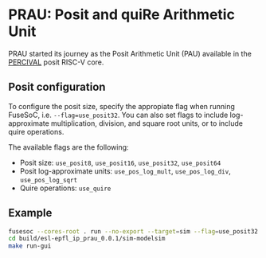 # PRAU: Posit and quiRe Arithmetic Unit

PRAU started its journey as the Posit Arithmetic Unit (PAU) available in the [PERCIVAL](https://github.com/artecs-group/PERCIVAL) posit RISC-V core.

## Posit configuration

To configure the posit size, specify the appropiate flag when running FuseSoC, i.e. `--flag=use_posit32`.
You can also set flags to include log-approximate multiplication, division, and square root units, or to include quire operations.

The available flags are the following:
- Posit size: `use_posit8`, `use_posit16`, `use_posit32`, `use_posit64`
- Posit log-approximate units: `use_pos_log_mult`, `use_pos_log_div`, `use_pos_log_sqrt`
- Quire operations: `use_quire`

## Example

~~~bash
fusesoc --cores-root . run --no-export --target=sim --flag=use_posit32 --flag=use_quire --setup --build esl-epfl:ip:prau:0.0.1
cd build/esl-epfl_ip_prau_0.0.1/sim-modelsim
make run-gui
~~~
